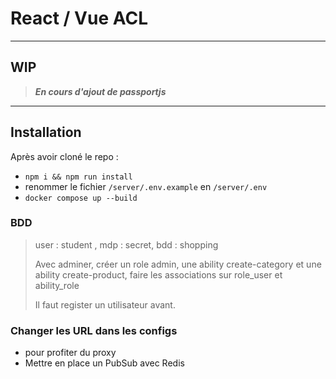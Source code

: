 # React / Vue ACL

---
## WIP

> **_En cours d'ajout de passportjs_**
---

## Installation

Après avoir cloné le repo :

-   `npm i && npm run install`
-   renommer le fichier `/server/.env.example` en `/server/.env`
-   `docker compose up --build`

### BDD
> user : student , mdp : secret, bdd : shopping
> 
> Avec adminer, créer un role admin, une ability create-category et une ability create-product, faire les associations sur role_user et ability_role
> 
> Il faut register un utilisateur avant.

### Changer les URL dans les configs

-   pour profiter du proxy
-   Mettre en place un PubSub avec Redis
